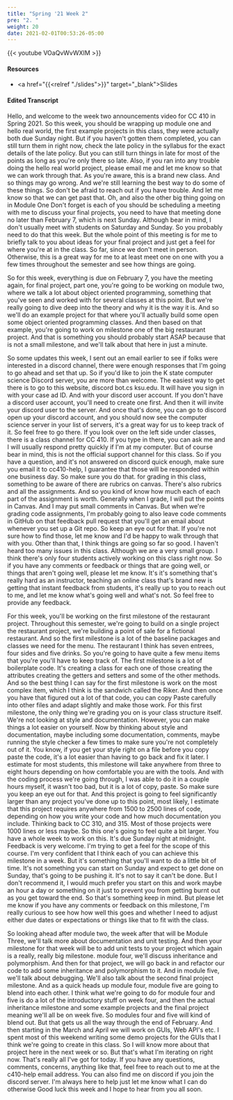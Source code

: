 ```yaml
---
title: "Spring '21 Week 2"
pre: "2. "
weight: 20
date: 2021-02-01T00:53:26-05:00
---
```


{{< youtube VOaQvWvWXIM >}}

#### Resources

* <a href="{{<relref "./slides">}}" target="_blank">Slides</a>

#### Edited Transcript

Hello, and welcome to the week two announcements video for CC 410 in Spring 2021. So this week, you should be wrapping up module one and hello real world, the first example projects in this class, they were actually both due Sunday night. But if you haven't gotten them completed, you can still turn them in right now, check the late policy in the syllabus for the exact details of the late policy. But you can still turn things in late for most of the points as long as you're only there so late. Also, if you ran into any trouble doing the hello real world project, please email me and let me know so that we can work through that. As you're aware, this is a brand new class. And so things may go wrong. And we're still learning the best way to do some of these things. So don't be afraid to reach out if you have trouble. And let me know so that we can get past that. Oh, and also the other big thing going on in Module One Don't forget is each of you should be scheduling a meeting with me to discuss your final projects, you need to have that meeting done no later than February 7, which is next Sunday. Although bear in mind, I don't usually meet with students on Saturday and Sunday. So you probably need to do that this week. But the whole point of this meeting is for me to briefly talk to you about ideas for your final project and just get a feel for where you're at in the class. So far, since we don't meet in person. Otherwise, this is a great way for me to at least meet one on one with you a few times throughout the semester and see how things are going. 

So for this week, everything is due on February 7, you have the meeting again, for final project, part one, you're going to be working on module two, where we talk a lot about object oriented programming, something that you've seen and worked with for several classes at this point. But we're really going to dive deep into the theory and why it is the way it is. And so we'll do an example project for that where you'll actually build some open some object oriented programming classes. And then based on that example, you're going to work on milestone one of the big restaurant project. And that is something you should probably start ASAP because that is not a small milestone, and we'll talk about that here in just a minute. 

So some updates this week, I sent out an email earlier to see if folks were interested in a discord channel, there were enough responses that I'm going to go ahead and set that up. So if you'd like to join the K state computer science Discord server, you are more than welcome. The easiest way to get there is to go to this website, discord bot.cs ksu.edu. It will have you sign in with your case ad ID. And with your discord user account. If you don't have a discord user account, you'll need to create one first. And then it will invite your discord user to the server. And once that's done, you can go to discord open up your discord account, and you should now see the computer science server in your list of servers, it's a great way for us to keep track of it. So feel free to go there. If you look over on the left side under classes, there is a class channel for CC 410. If you type in there, you can ask me and I will usually respond pretty quickly if I'm at my computer. But of course bear in mind, this is not the official support channel for this class. So if you have a question, and it's not answered on discord quick enough, make sure you email it to cc410-help, I guarantee that those will be responded within one business day. So make sure you do that. for grading in this class, something to be aware of there are rubrics on canvas. There's also rubrics and all the assignments. And so you kind of know how much each of each part of the assignment is worth. Generally when I grade, I will put the points in Canvas. And I may put small comments in Canvas. But when we're grading code assignments, I'm probably going to also leave code comments in GitHub on that feedback pull request that you'll get an email about whenever you set up a Git repo. So keep an eye out for that. If you're not sure how to find those, let me know and I'd be happy to walk through that with you. Other than that, I think things are going so far so good. I haven't heard too many issues in this class. Although we are a very small group. I think there's only four students actively working on this class right now. So if you have any comments or feedback or things that are going well, or things that aren't going well, please let me know. It's it's something that's really hard as an instructor, teaching an online class that's brand new is getting that instant feedback from students, it's really up to you to reach out to me, and let me know what's going well and what's not. So feel free to provide any feedback. 

For this week, you'll be working on the first milestone of the restaurant project. Throughout this semester, we're going to build on a single project the restaurant project, we're building a point of sale for a fictional restaurant. And so the first milestone is a lot of the baseline packages and classes we need for the menu. The restaurant I think has seven entrees, four sides and five drinks. So you're going to have quite a few menu items that you're you'll have to keep track of. The first milestone is a lot of boilerplate code. It's creating a class for each one of those creating the attributes creating the getters and setters and some of the other methods. And so the best thing I can say for the first milestone is work on the most complex item, which I think is the sandwich called the Riker. And then once you have that figured out a lot of that code, you can copy Paste carefully into other files and adapt slightly and make those work. For this first milestone, the only thing we're grading you on is your class structure itself. We're not looking at style and documentation. However, you can make things a lot easier on yourself. Now by thinking about style and documentation, maybe including some documentation, comments, maybe running the style checker a few times to make sure you're not completely out of it. You know, if you get your style right on a file before you copy paste the code, it's a lot easier than having to go back and fix it later. I estimate for most students, this milestone will take anywhere from three to eight hours depending on how comfortable you are with the tools. And with the coding process we're going through, I was able to do it in a couple hours myself, it wasn't too bad, but it is a lot of copy, paste. So make sure you keep an eye out for that. And this project is going to feel significantly larger than any project you've done up to this point, most likely, I estimate that this project requires anywhere from 1500 to 2500 lines of code, depending on how you write your code and how much documentation you include. Thinking back to CC 310, and 315. Most of those projects were 1000 lines or less maybe. So this one's going to feel quite a bit larger. You have a whole week to work on this. It's due Sunday night at midnight. Feedback is very welcome. I'm trying to get a feel for the scope of this course. I'm very confident that I think each of you can achieve this milestone in a week. But it's something that you'll want to do a little bit of time. It's not something you can start on Sunday and expect to get done on Sunday, that's going to be pushing it. It's not to say it can't be done. But I don't recommend it, I would much prefer you start on this and work maybe an hour a day or something on it just to prevent you from getting burnt out as you get toward the end. So that's something keep in mind. But please let me know if you have any comments or feedback on this milestone, I'm really curious to see how how well this goes and whether I need to adjust either due dates or expectations or things like that to fit with the class. 

So looking ahead after module two, the week after that will be Module Three, we'll talk more about documentation and unit testing. And then your milestone for that week will be to add unit tests to your project which again is a really, really big milestone. module four, we'll discuss inheritance and polymorphism. And then for that project, we will go back in and refactor our code to add some inheritance and polymorphism to it. And in module five, we'll talk about debugging. We'll also talk about the second final project milestone. And as a quick heads up module four, module five are going to blend into each other. I think what we're going to do for module four and five is do a lot of the introductory stuff on week four, and then the actual inheritance milestone and some example projects and the final project meaning we'll all be on week five. So modules four and five will kind of blend out. But that gets us all the way through the end of February. And then starting in the March and April we will work on GUIs, Web API's etc. I spent most of this weekend writing some demo projects for the GUIs that I think we're going to create in this class. So I will know more about that project here in the next week or so. But that's what I'm iterating on right now. That's really all I've got for today. If you have any questions, comments, concerns, anything like that, feel free to reach out to me at the c410-help email address. You can also find me on discord if you join the discord server. I'm always here to help just let me know what I can do otherwise Good luck this week and I hope to hear from you all soon. 

